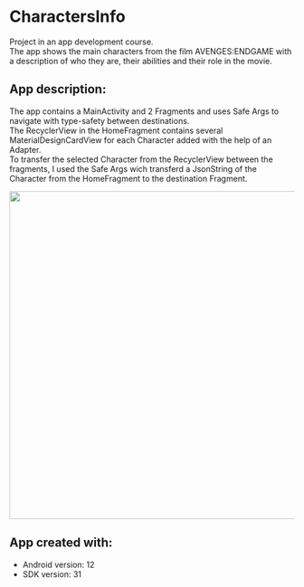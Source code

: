 # CharactersInfo

Project in an app development course.  <br />
The app shows the main characters from the film AVENGES:ENDGAME with a description of who they are, their abilities and their role in the movie.<br />

## App description:
The app contains a MainActivity and 2 Fragments and uses Safe Args to navigate with type-safety between destinations.<br />
The RecyclerView in the HomeFragment contains several MaterialDesignCardView for each Character added with the help of an Adapter.<br />
To transfer the selected Character from the RecyclerView between the fragments, I used the Safe Args wich transferd a JsonString of the Character from the HomeFragment to the destination Fragment.<br />

<img src = "gif-maker.gif" height="580">

## App created with:
* Android version: 12
* SDK version: 31
